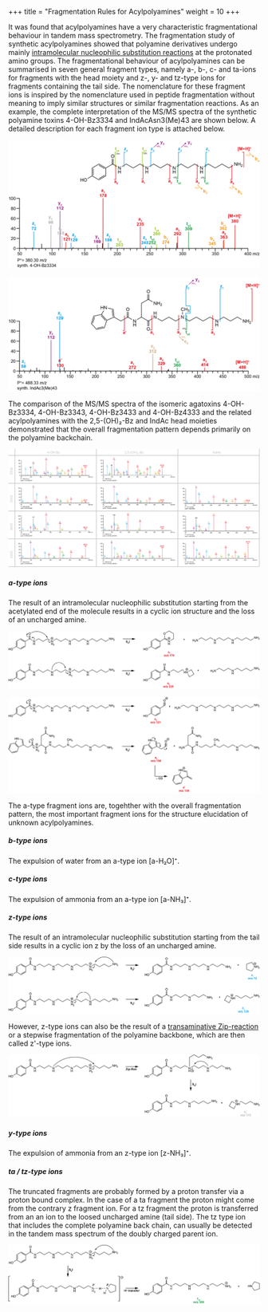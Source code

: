 +++
title = "Fragmentation Rules for Acylpolyamines"
weight = 10
+++

It was found that acylpolyamines have a very characteristic fragmentational behaviour in tandem mass spectrometry. The fragmentation study of synthetic acylpolyamines showed that polyamine derivatives undergo mainly [intramolecular nucleophilic substitution reactions](https://doi.org/10.1255/ejms.1213) at the protonated amino groups. The fragmentational behaviour of acylpolyamines can be summarised in seven general fragment types, namely a-, b-, c- and ta-ions for fragments with the head moiety and z-, y- and tz-type ions for fragments containing the tail side. The nomenclature for these fragment ions is inspired by the nomenclature used in peptide fragmentation without meaning to imply similar structures or similar fragmentation reactions. As an example, the complete interpretation of the MS/MS spectra of the synthetic polyamine toxins 4-OH-Bz3334 and IndAcAsn3(Me)43 are shown below. A detailed description for each fragment ion type is attached below.

![](/img_Rules/4-OH-Bz3334.png?classes=border)

![](/img_Rules/IndAcAsn3(Me)43.png?classes=border)

The comparison of the MS/MS spectra of the isomeric agatoxins 4-OH-Bz3334, 4-OH-Bz3343, 4-OH-Bz3433 and 4-OH-Bz4333 and the related acylpolyamines with the 2,5-(OH)₂-Bz and IndAc head moieties demonstrated that the overall fragmentation pattern depends primarily on the polyamine backchain.

![](/img_Rules/Synth_APA_Overview.png)

##### a-type ions
The result of an intramolecular nucleophilic substitution starting from the acetylated end of the molecule results in a cyclic ion structure and the loss of an uncharged amine.

![](/img_Rules/a-type-frag.png?classes=border)

![](/img_Rules/a-type-frag_2.png?classes=border)

The a-type fragment ions are, togehther with the overall fragmentation pattern, the most important fragment ions for the structure elucidation of unknown acylpolyamines.

##### b-type ions
The expulsion of water from an a-type ion [a-H₂O]⁺.

##### c-type ions
The expulsion of ammonia from an a-type ion [a-NH₃]⁺.

##### z-type ions
The result of an intramolecular nucleophilic substitution starting from the tail side results in a cyclic ion z by the loss of an uncharged amine.

![](/img_Rules/z-type-frag.png?classes=border)

However, z-type ions can also be the result of a [transaminative Zip-reaction](https://doi.org/10.1016/j.jasms.2004.07.020) or a stepwise fragmentation of the polyamine backbone, which are then called z'-type ions.

![](/img_Rules/z-type-frag_zip.png?classes=border)

##### y-type ions
The expulsion of ammonia from an z-type ion [z-NH₃]⁺.

##### ta / tz-type ions
The truncated fragments are probably formed by a proton transfer via a proton bound complex. In the case of a ta fragment the proton might come from the contrary z fragment ion. For a tz fragment the proton is transferred from an an ion to the loosed uncharged amine (tail side). The tz type ion that includes the complete polyamine back chain, can usually be detected in the tandem mass spectrum of the doubly charged parent ion.

![](/img_Rules/t-type-frag.png?classes=border)
